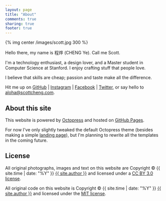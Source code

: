 ```yaml
---
layout: page
title: "About"
comments: true
sharing: true
footer: true
---
```


{% img center /images/scott.jpg 300 %}

Hello there, my name is 程烨 (CHENG Ye). Call me Scott.

I'm a technology enthusiast, a design lover, and a Master student in Computer Science at Stanford. I enjoy crafting stuff that people love.

I believe that skills are cheap; passion and taste make all the difference.

Hit me up on
<span class="social-link" style="color:#000">[GitHub](https://github.com/scottcheng)</span> |
<span class="social-link" style="color:#a37559">[Instagram](http://instagram.com/scottcheng)</span> |
<span class="social-link" style="color:#3b5998">[Facebook](https://www.facebook.com/sctcheng)</span> |
<span class="social-link" style="color:#4fd3ff">[Twitter](https://twitter.com/sctcheng)</span>,
or say hello to <span class="social-link" style="color:#e14f44"><aloha@scottcheng.com></span>.


About this site
---

This website is powered by [Octopress](http://octopress.org) and hosted on [GitHub Pages](http://pages.github.com/).

For now I've only slightly tweaked the default Octopress theme (besides making a simple [landing page](/)), but I'm planning to rewrite all the templates in the coming future.


License
---

All original photographs, images and text on this website are Copyright &copy; {{ site.time | date: "%Y" }} [{{ site.author }}](http://scottcheng.com/) and licensed under a [CC BY 3.0 license](http://creativecommons.org/licenses/by/3.0/).

All original code on this website is Copyright &copy; {{ site.time | date: "%Y" }} [{{ site.author }}](http://scottcheng.com/) and licensed under the [MIT license](http://opensource.org/comment/935).

<script src='/javascripts/libs/jquery.min.js'></script>
<script>
$.noConflict();
jQuery(function($) {
  $('.social-link').click(function() {
    _gaq.push(['_trackEvent', 'About', 'Connect', $(this).text()]);
  });
});
</script>